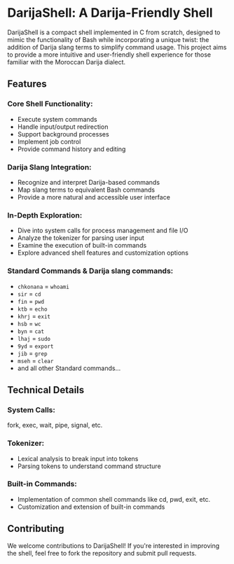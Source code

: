 # DarijaShell: A Darija-Friendly Shell

DarijaShell is a compact shell implemented in C from scratch, designed to mimic the functionality of Bash while incorporating a unique twist: the addition of Darija slang terms to simplify command usage. This project aims to provide a more intuitive and user-friendly shell experience for those familiar with the Moroccan Darija dialect.

## Features

### Core Shell Functionality:
* Execute system commands
* Handle input/output redirection 
* Support background processes
* Implement job control
* Provide command history and editing
### Darija Slang Integration:
* Recognize and interpret Darija-based commands
* Map slang terms to equivalent Bash commands
* Provide a more natural and accessible user interface
### In-Depth Exploration:
* Dive into system calls for process management and file I/O
* Analyze the tokenizer for parsing user input
* Examine the execution of built-in commands
* Explore advanced shell features and customization options

### Standard Commands & Darija slang commands:

* ```chkonana``` = ```whoami```
* ```sir``` = ```cd```
* ```fin``` = ```pwd```
* ```ktb``` = ```echo```
* ```khrj``` = ```exit```
* ```hsb``` = ```wc```
* ```byn``` = ```cat```
* ```lhaj``` = ```sudo```
* ```9yd``` = ```export```
* ```jib```  = ```grep```
* ```mseh```  = ```clear```
* and all other Standard commands...

## Technical Details

### System Calls:
fork, exec, wait, pipe, signal, etc.
### Tokenizer:
- Lexical analysis to break input into tokens
- Parsing tokens to understand command structure
### Built-in Commands:
- Implementation of common shell commands like cd, pwd, exit, etc.
- Customization and extension of built-in commands

## Contributing
We welcome contributions to DarijaShell! If you're interested in improving the shell, feel free to fork the repository and submit pull requests.
